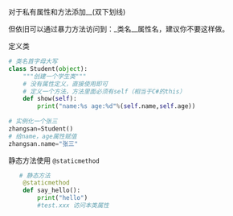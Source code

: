 对于私有属性和方法添加__(双下划线)

但依旧可以通过暴力方法访问到：_类名__属性名，建议你不要这样做。

定义类

```python
# 类名首字母大写
class Student(object):
    """创建一个学生类"""
    # 没有属性定义，直接使用即可
    # 定义一个方法，方法里面必须有self（相当于C#的this）
    def show(self):
        print("name:%s age:%d"%(self.name,self.age))
        
# 实例化一个张三
zhangsan=Student()
# 给name，age属性赋值
zhangsan.name="张三"        
```



静态方法使用 `@staticmethod` 

```python
   # 静态方法
    @staticmethod
    def say_hello():
        print("hello")
        #test.xxx 访问本类属性
```

